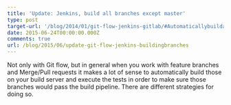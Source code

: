 ```yaml
---
title: 'Update: Jenkins, build all branches except master'
type: post
target-url: '/blog/2014/01/git-flow-jenkins-gitlab/#Automaticallybuildallfeaturebranches'
date: 2015-06-24T00:00:00.000Z
comments: true
url: /blog/2015/06/update-git-flow-jenkins-buildingbranches
---
```


Not only with Git flow, but in general when you work with feature branches and Merge/Pull requests it makes a lot of sense to automatically build those on your build server and execute the tests in order to make sure those branches would pass the build pipeline. There are different strategies for doing so. 
